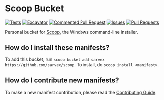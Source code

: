 # Scoop Bucket

<!-- Uncomment the following line after replacing placeholders -->

[![Tests](https://github.com/sarvex/scoop/actions/workflows/ci.yml/badge.svg)](https://github.com/sarvex/scoop/actions/workflows/ci.yml) [![Excavator](https://github.com/sarvex/scoop/actions/workflows/excavator.yml/badge.svg)](https://github.com/sarvex/scoop/actions/workflows/excavator.yml) [![Commented Pull Request](https://github.com/sarvex/scoop/actions/workflows/issue_comment.yml/badge.svg)](https://github.com/sarvex/scoop/actions/workflows/issue_comment.yml) [![Issues](https://github.com/sarvex/scoop/actions/workflows/issues.yml/badge.svg)](https://github.com/sarvex/scoop/actions/workflows/issues.yml) [![Pull Requests](https://github.com/sarvex/scoop/actions/workflows/pull_request.yml/badge.svg)](https://github.com/sarvex/scoop/actions/workflows/pull_request.yml)

Personal bucket for [Scoop](https://scoop.sh), the Windows command-line installer.

## How do I install these manifests?

To add this bucket, run `scoop bucket add sarvex https://github.com/sarvex/scoop`. To install, do `scoop install <manifest>`.

## How do I contribute new manifests?

To make a new manifest contribution, please read the [Contributing Guide](https://github.com/ScoopInstaller/.github/blob/main/.github/CONTRIBUTING.md).
